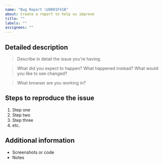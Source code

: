 ```yaml
---
name: "Bug Report \U0001F41B"
about: Create a report to help us improve
title: ""
labels: ""
assignees: ""
---
```


<!-- Feel free to remove sections that aren't relevant.

## Title line template: [Title]: Brief description

-->

## Detailed description

> Describe in detail the issue you're having.

> What did you expect to happen? What happened instead? What would you like to see changed?

> What browser are you working in?

## Steps to reproduce the issue

1. Step one
2. Step two
3. Step three
4. etc.

## Additional information

- Screenshots or code
- Notes
